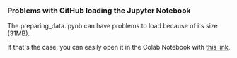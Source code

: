 ### Problems with GitHub loading the Jupyter Notebook
The preparing_data.ipynb can have problems to load because of its size (31MB).

If that's the case, you can easily open it in the Colab Notebook with [this link](https://colab.research.google.com/drive/1D6jMvdm6LO6FHbWT1Oyx5Gv1xMif6zcX).
